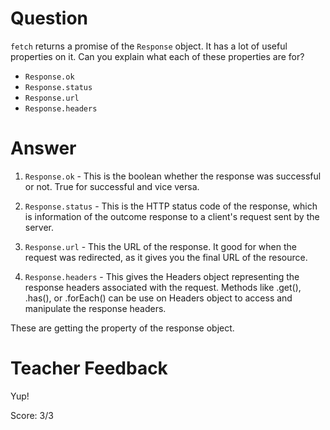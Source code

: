 # Question
`fetch` returns a promise of the `Response` object. It has a lot of useful properties on it. Can you explain what each of these properties are for?

- `Response.ok`
- `Response.status`
- `Response.url`
- `Response.headers`

# Answer

1. `Response.ok` - This is the boolean whether the response was successful or not. True for successful and vice versa.

2. `Response.status` - This is the HTTP status code of the response, which is information of the outcome response to a client's request sent by the server.

3. `Response.url` - This the URL of the response. It good for when the request was redirected, as it gives you the final URL of the resource.

4. `Response.headers` - This gives the Headers object representing the response headers associated with the request. Methods like .get(), .has(), or .forEach() can be use on Headers object to access and manipulate the response headers.

These are getting the property of the response object.
# Teacher Feedback

Yup!

Score: 3/3